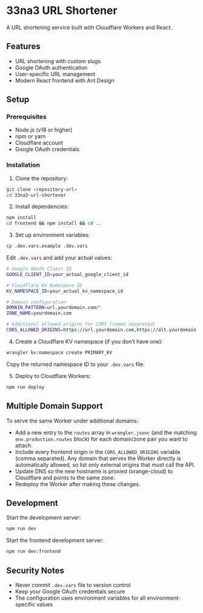 # 33na3 URL Shortener

A URL shortening service built with Cloudflare Workers and React.

## Features

- URL shortening with custom slugs
- Google OAuth authentication
- User-specific URL management
- Modern React frontend with Ant Design

## Setup

### Prerequisites

- Node.js (v18 or higher)
- npm or yarn
- Cloudflare account
- Google OAuth credentials

### Installation

1. Clone the repository:
```bash
git clone <repository-url>
cd 33na3-url-shortener
```

2. Install dependencies:
```bash
npm install
cd frontend && npm install && cd ..
```

3. Set up environment variables:
```bash
cp .dev.vars.example .dev.vars
```

Edit `.dev.vars` and add your actual values:
```bash
# Google OAuth Client ID
GOOGLE_CLIENT_ID=your_actual_google_client_id

# Cloudflare KV Namespace ID
KV_NAMESPACE_ID=your_actual_kv_namespace_id

# Domain configuration
DOMAIN_PATTERN=url.yourdomain.com/*
ZONE_NAME=yourdomain.com

# Additional allowed origins for CORS (comma separated)
CORS_ALLOWED_ORIGINS=https://url.yourdomain.com,https://alt.yourdomain.com
```

4. Create a Cloudflare KV namespace (if you don't have one):
```bash
wrangler kv:namespace create PRIMARY_KV
```
Copy the returned namespace ID to your `.dev.vars` file.

5. Deploy to Cloudflare Workers:
```bash
npm run deploy
```

## Multiple Domain Support

To serve the same Worker under additional domains:
- Add a new entry to the `routes` array in `wrangler.jsonc` (and the matching `env.production.routes` block) for each domain/zone pair you want to attach.
- Include every frontend origin in the `CORS_ALLOWED_ORIGINS` variable (comma separated). Any domain that serves the Worker directly is automatically allowed, so list only external origins that must call the API.
- Update DNS so the new hostname is proxied (orange-cloud) to Cloudflare and points to the same zone.
- Redeploy the Worker after making these changes.

## Development

Start the development server:
```bash
npm run dev
```

Start the frontend development server:
```bash
npm run dev:frontend
```

## Security Notes

- Never commit `.dev.vars` file to version control
- Keep your Google OAuth credentials secure
- The configuration uses environment variables for all environment-specific values
